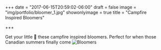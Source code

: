 +++
date = "2017-06-15T20:59:02-06:00"
draft = false
image = "img/portfolio/bloomer_1.jpg"
showonlyimage = true
title = "Campfire Inspired Bloomers"

+++

Get your little 🐝  these campfire inspired bloomers. Perfect for when those Canadian summers finally come
![Bloomers](img/portfolio/bloomer_1.jpg)
